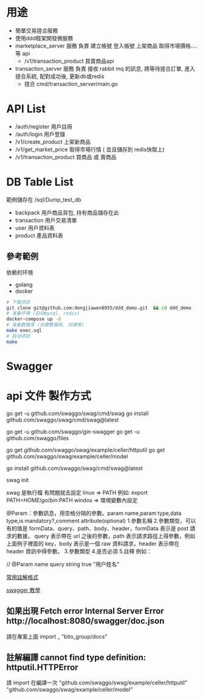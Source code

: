 # 用途
* 簡單交易搓合服務
* 使用ddd框架開發微服務
* marketplace_server 服務 負責 建立帳號 登入帳號 上架商品 取得市場價格.... 等 api
    - /v1/transaction_product 買賣商品api
* transaction_server 服務 負責 接收 rabbit mq 的訊息, 將等待搓合訂單, 進入搓合系統, 配對成功後, 更新db或redis
    - 搓合 cmd/transaction_server/main.go

# API List
- /auth/register 用戶註冊
- /auth/login 用戶登錄
- /v1/create_product 上架新商品
- /v1/get_market_price 取得市場行情 ( 並且儲存到 redis快取上)
- /v1/transaction_product 買商品 或 賣商品

# DB Table List
範例儲存在 /sql/Dump_test_db
- backpack 用戶商品背包, 持有商品儲存在此
- transaction 用戶交易清單
- user 用戶資料表
- product 產品資料表

## 參考範例

依赖的环境

* golang
* docker

```bash
# 下载项目
git clone git@github.com:dengjiawen8955/ddd_demo.git  && cd ddd_demo
# 准备环境 (启动mysql, redis)
docker-compose up -d
# 准备数据库 (创建数据库, 创建表)
make exec.sql
# 启动项目
make
```

# Swagger 

# api 文件 製作方式

go get -u github.com/swaggo/swag/cmd/swag
go install github.com/swaggo/swag/cmd/swag@latest

go get -u github.com/swaggo/gin-swagger
go get -u github.com/swaggo/files

go get github.com/swaggo/swag/example/celler/httputil
go get github.com/swaggo/swag/example/celler/model

go install github.com/swaggo/swag/cmd/swag@latest

swag init

swag 是執行檔 有問題就去設定
linux => PATH 例如: export PATH=$HOME/go/bin:$PATH
windos => 環境變數內設定

@Param：參數訊息，用空格分隔的參數。param name,param type,data type,is mandatory?,comment attribute(optional) 1.參數名稱 2.參數類型，可以有的值是 formData、query、path、body、header，formData 表示是 post 請求的數據， query 表示帶在 url 之後的參數，path 表示請求路徑上得參數，例如上面例子裡面的 key，body 表示是一個 raw 資料請求，header 表示帶在 header 資訊中得參數。 3.參數類型 4.是否必須 5.註釋
例如：

// @Param name query string true "用户姓名"

[常用註解格式]("https://blog.csdn.net/qq_38371367/article/details/123005909")

[swagger 教學]("https://igouist.github.io/post/2021/05/newbie-4-swagger/")

## 如果出現 Fetch error Internal Server Error http://localhost:8080/swagger/doc.json

請在專案上面 import \_ "bito_group/docs"

## 註解編譯 cannot find type definition: httputil.HTTPError

請 import 在編譯一次
"github.com/swaggo/swag/example/celler/httputil"
"github.com/swaggo/swag/example/celler/model"